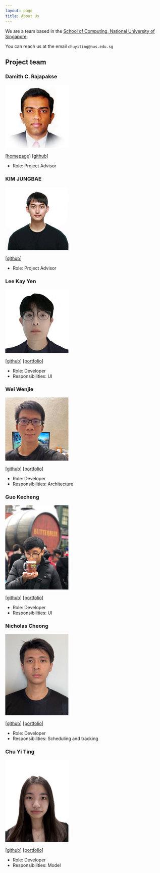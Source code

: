 ```yaml
---
layout: page
title: About Us
---
```


We are a team based in the [School of Computing, National University of Singapore](http://www.comp.nus.edu.sg).

You can reach us at the email `chuyiting@nus.edu.sg`

## Project team

### Damith C. Rajapakse

<img alt="damithc" src="images/damithc.png" width="200px"/>

[[homepage](http://www.comp.nus.edu.sg/~damithch)]
[[github](https://github.com/damithc)]

* Role: Project Advisor

### KIM JUNGBAE

<img alt="jbkim1999" src="images/jbkim1999.png" width="200px"/>

[[github](https://github.com/jbkim1999)]

* Role: Project Advisor

### Lee Kay Yen

<img alt="kayyenl" src="images/kayyenl.png" width="200px"/>

[[github](http://github.com/kayyenl)]
[[portfolio](team/kayyenl.md)]

* Role: Developer
* Responsibilities: UI

### Wei Wenjie

<img alt="spwwj" src="images/spwwj.png" width="200px"/>

[[github](http://github.com/spwwj)]
[[portfolio](team/spwwj.md)]

* Role: Developer
* Responsibilities: Architecture

### Guo Kecheng

<img alt="guo-kecheng" src="images/guo-kecheng.png" width="200px"/>

[[github](https://github.com/Guo-KeCheng)]
[[portfolio](team/guo-kecheng.md)]

* Role: Developer
* Responsibilities: UI

### Nicholas Cheong

<img alt="nicklelodeon" src = "images/nicklelodeon.png" width = "200px"/>

[[github](https://github.com/Nicklelodeon)]
[[portfolio](team/nicklelodeon.md)]

* Role: Developer
* Responsibilities: Scheduling and tracking

### Chu Yi Ting

<img alt="cyiting" src="images/cyiting.png" width="200px"/>

[[github](https://github.com/cyiting)]
[[portfolio](team/cyiting.md)]

* Role: Developer
* Responsibilities: Model
